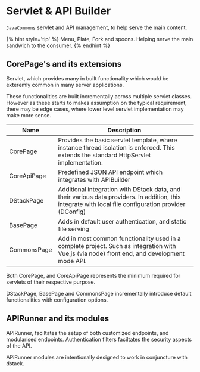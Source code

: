 # Servlet & API Builder

`JavaCommons` servlet and API management, to help serve the main content.

{% hint style='tip' %}
Menu, Plate, Fork and spoons. Helping serve the main sandwich to the consumer.
{% endhint %}

## CorePage's and its extensions

Servlet, which provides many in built functionality which would be exteremly common in many server applications. 

These functionalities are built incrementally across multiple servlet classes.
However as these starts to makes assumption on the typical requirement, there may be edge cases,
where lower level servlet implementation may make more sense.

| Name        	| Description                                                                                                                                             	|
|-------------	|---------------------------------------------------------------------------------------------------------------------------------------------------------	|
| CorePage    	| Provides the basic servlet template, where instance thread isolation is enforced. This extends the standard HttpServlet implementation.                 	|
| CoreApiPage 	| Predefined JSON API endpoint which integrates with APIBuilder                                                                                           	|
| DStackPage  	| Additional integration with DStack data, and their various data providers. In addition, this integrate with local file configuration provider (DConfig) 	|
| BasePage    	| Adds in default user authentication, and static file serving                                                                                            	|
| CommonsPage 	| Add in most common functionality used in a complete project. Such as integration with Vue.js (via node) front end, and development mode API.            	|

Both CorePage, and CoreApiPage represents the minimum required for servlets of their respective purpose. 

DStackPage, BasePage and CommonsPage incrementally introduce default functionalities with configuration options.

## APIRunner and its modules

APIRunner, faciltates the setup of both customized endpoints, and modularised endpoints.
Authentication filters faciltates the security aspects of the API.

APiRunner modules are intentionally designed to work in conjuncture with dstack.